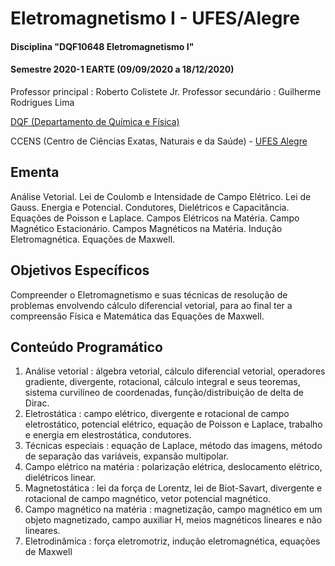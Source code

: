 # Eletromagnetismo I - UFES/Alegre

#### Disciplina "DQF10648 Eletromagnetismo I"

#### Semestre 2020-1 EARTE (09/09/2020 a 18/12/2020)

Professor principal : Roberto Colistete Jr. Professor secundário : Guilherme Rodrigues Lima

[DQF (Departamento de Química e Física)](http://alegre.ufes.br/ccens/departamento-de-quimica-e-fisica)

CCENS (Centro de Ciências Exatas, Naturais e da Saúde) - [UFES Alegre](http://alegre.ufes.br/)

## Ementa

Análise Vetorial. Lei de Coulomb e Intensidade de Campo Elétrico. Lei de Gauss. Energia e Potencial. Condutores, Dielétricos e Capacitância. Equações de Poisson e Laplace. Campos Elétricos na Matéria. Campo Magnético Estacionário. Campos Magnéticos na Matéria. Indução Eletromagnética. Equações de Maxwell.

## Objetivos Específicos

Compreender o Eletromagnetismo e suas técnicas de resolução de problemas envolvendo cálculo diferencial vetorial, para ao final ter a compreensão Física e Matemática das Equações de Maxwell.

## Conteúdo Programático

1. Análise vetorial : álgebra vetorial, cálculo diferencial vetorial, operadores gradiente, divergente, rotacional, cálculo integral e seus teoremas, sistema curvilíneo de coordenadas, função/distribuição de delta de Dirac.
2. Eletrostática : campo elétrico, divergente e rotacional de campo eletrostático, potencial elétrico, equação de Poisson e Laplace, trabalho e energia em elestrostática, condutores.
3. Técnicas especiais : equação de Laplace, método das imagens, método de separação das variáveis, expansão multipolar.
4. Campo elétrico na matéria : polarização elétrica, deslocamento elétrico, dielétricos linear.
5. Magnetostática : lei da força de Lorentz, lei de Biot-Savart, divergente e rotacional de campo magnético, vetor potencial magnético.
6. Campo magnético na matéria : magnetização, campo magnético em um objeto magnetizado, campo auxiliar H, meios magnéticos lineares e não lineares.
7. Eletrodinâmica : força eletromotriz, indução eletromagnética, equações de Maxwell